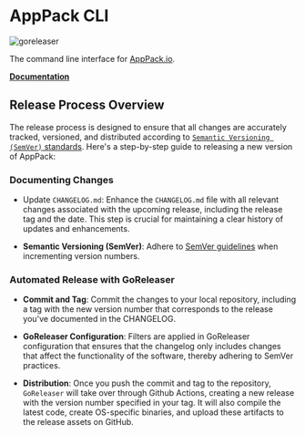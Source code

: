 # AppPack CLI

![goreleaser](https://github.com/apppackio/apppack/workflows/goreleaser/badge.svg)

The command line interface for [AppPack.io](https://apppack.io).

**[Documentation](https://docs.apppack.io)**

## Release Process Overview

The release process is designed to ensure that all changes are accurately tracked, versioned, and distributed according to [`Semantic Versioning (SemVer)` standards](https://semver.org/). Here's a step-by-step guide to releasing a new version of AppPack:

### Documenting Changes

* Update `CHANGELOG.md`: Enhance the `CHANGELOG.md` file with all relevant changes associated with the upcoming release, including the release tag and the date. This step is crucial for maintaining a clear history of updates and enhancements.

* **Semantic Versioning (SemVer)**: Adhere to [SemVer guidelines](https://semver.org/) when incrementing version numbers.

### Automated Release with GoReleaser

* **Commit and Tag**: Commit the changes to your local repository, including a tag with the new version number that corresponds to the release you've documented in the CHANGELOG.

* **GoReleaser Configuration**:  Filters are applied in GoReleaser configuration
that ensures that the changelog only includes changes that affect the functionality of the software, thereby adhering to SemVer practices.

* **Distribution**: Once you push the commit and tag to the repository, `GoReleaser` will take over through Github Actions, creating a new release with the version number specified in your tag. It will also compile the latest code, create OS-specific binaries, and upload these artifacts to the release assets on GitHub.
